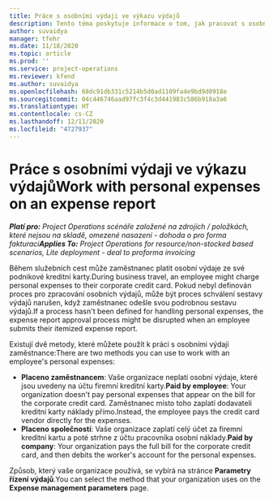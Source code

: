 ```yaml
---
title: Práce s osobními výdaji ve výkazu výdajů
description: Tento téma poskytuje informace o tom, jak pracovat s osobními výdaji vzniklým zaměstnancům při cestování za obchodními účely.
author: suvaidya
manager: tfehr
ms.date: 11/18/2020
ms.topic: article
ms.prod: ''
ms.service: project-operations
ms.reviewer: kfend
ms.author: suvaidya
ms.openlocfilehash: 68dc91db331c5214b5d0ad1109fa4e9bd9d0918e
ms.sourcegitcommit: 04c446746aad97fc3f4c3d441983c586b918a3a6
ms.translationtype: HT
ms.contentlocale: cs-CZ
ms.lasthandoff: 12/11/2020
ms.locfileid: "4727937"
---
```

# <a name="work-with-personal-expenses-on-an-expense-report"></a><span data-ttu-id="172bb-103">Práce s osobními výdaji ve výkazu výdajů</span><span class="sxs-lookup"><span data-stu-id="172bb-103">Work with personal expenses on an expense report</span></span>

<span data-ttu-id="172bb-104">_**Platí pro:** Project Operations scénáře založené na zdrojích / položkách, které nejsou na skladě, omezené nasazení - dohoda o pro forma fakturaci_</span><span class="sxs-lookup"><span data-stu-id="172bb-104">_**Applies To:** Project Operations for resource/non-stocked based scenarios, Lite deployment - deal to proforma invoicing_</span></span>

<span data-ttu-id="172bb-105">Během služebních cest může zaměstnanec platit osobní výdaje ze své podnikové kreditní karty.</span><span class="sxs-lookup"><span data-stu-id="172bb-105">During business travel, an employee might charge personal expenses to their corporate credit card.</span></span> <span data-ttu-id="172bb-106">Pokud nebyl definován proces pro zpracování osobních výdajů, může být proces schválení sestavy výdajů narušen, když zaměstnanec odešle svou podrobnou sestavu výdajů.</span><span class="sxs-lookup"><span data-stu-id="172bb-106">If a process hasn't been defined for handling personal expenses, the expense report approval process might be disrupted when an employee submits their itemized expense report.</span></span>

<span data-ttu-id="172bb-107">Existují dvě metody, které můžete použít k práci s osobními výdaji zaměstnance:</span><span class="sxs-lookup"><span data-stu-id="172bb-107">There are two methods you can use to work with an employee's personal expenses:</span></span>

  - <span data-ttu-id="172bb-108">**Placeno zaměstnancem**: Vaše organizace neplatí osobní výdaje, které jsou uvedeny na účtu firemní kreditní karty.</span><span class="sxs-lookup"><span data-stu-id="172bb-108">**Paid by employee**: Your organization doesn't pay personal expenses that appear on the bill for the corporate credit card.</span></span> <span data-ttu-id="172bb-109">Zaměstnanec místo toho zaplatí dodavateli kreditní karty náklady přímo.</span><span class="sxs-lookup"><span data-stu-id="172bb-109">Instead, the employee pays the credit card vendor directly for the expenses.</span></span> 
  - <span data-ttu-id="172bb-110">**Placeno společností**: Vaše organizace zaplatí celý účet za firemní kreditní kartu a poté strhne z účtu pracovníka osobní náklady.</span><span class="sxs-lookup"><span data-stu-id="172bb-110">**Paid by company**: Your organization pays the full bill for the corporate credit card, and then debits the worker's account for the personal expenses.</span></span>

<span data-ttu-id="172bb-111">Způsob, který vaše organizace používá, se vybírá na stránce **Parametry řízení výdajů**.</span><span class="sxs-lookup"><span data-stu-id="172bb-111">You can select the method that your organization uses on the **Expense management parameters** page.</span></span>
